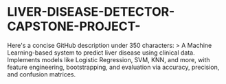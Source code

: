 # LIVER-DISEASE-DETECTOR-CAPSTONE-PROJECT-
Here's a concise GitHub description under 350 characters:  > A Machine Learning-based system to predict liver disease using clinical data. Implements models like Logistic Regression, SVM, KNN, and more, with feature engineering, bootstrapping, and evaluation via accuracy, precision, and confusion matrices.
